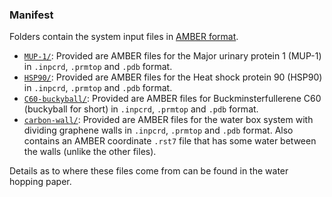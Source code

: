 ### Manifest

Folders contain the system input files in [AMBER format](https://ambermd.org/FileFormats.php "AMBER file formats").

- [`MUP-1/`](MUP-1): Provided are AMBER files for the Major urinary protein 1 (MUP-1) in `.inpcrd`, `.prmtop` and `.pdb` format.
- [`HSP90/`](HSP90): Provided are AMBER files for the Heat shock protein 90 (HSP90) in `.inpcrd`, `.prmtop` and `.pdb` format.
- [`C60-buckyball/`](C60-buckyball): Provided are AMBER files for Buckminsterfullerene C60 (buckyball for short) in `.inpcrd`, `.prmtop` and `.pdb` format.
- [`carbon-wall/`](carbon-wall): Provided are AMBER files for the water box system with dividing graphene walls in `.inpcrd`, `.prmtop` and `.pdb` format. Also contains an AMBER coordinate `.rst7` file that has some water between the walls (unlike the other files).

Details as to where these files come from can be found in the water hopping paper.
